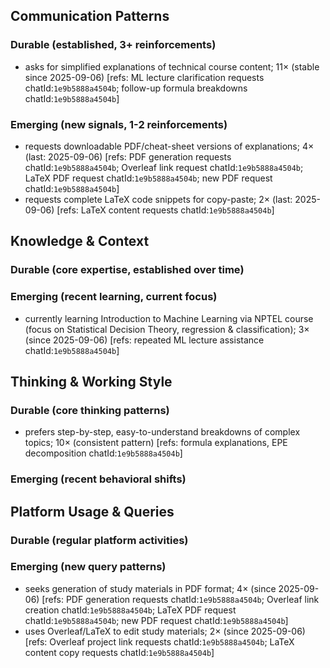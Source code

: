 ## Communication Patterns
### Durable (established, 3+ reinforcements)
- asks for simplified explanations of technical course content; 11× (stable since 2025-09-06) [refs: ML lecture clarification requests chatId:`1e9b5888a4504b`; follow-up formula breakdowns chatId:`1e9b5888a4504b`]

### Emerging (new signals, 1-2 reinforcements)
- requests downloadable PDF/cheat-sheet versions of explanations; 4× (last: 2025-09-06) [refs: PDF generation requests chatId:`1e9b5888a4504b`; Overleaf link request chatId:`1e9b5888a4504b`; LaTeX PDF request chatId:`1e9b5888a4504b`; new PDF request chatId:`1e9b5888a4504b`]
- requests complete LaTeX code snippets for copy-paste; 2× (last: 2025-09-06) [refs: LaTeX content requests chatId:`1e9b5888a4504b`]

## Knowledge & Context
### Durable (core expertise, established over time)

### Emerging (recent learning, current focus)
- currently learning Introduction to Machine Learning via NPTEL course (focus on Statistical Decision Theory, regression & classification); 3× (since 2025-09-06) [refs: repeated ML lecture assistance chatId:`1e9b5888a4504b`]

## Thinking & Working Style
### Durable (core thinking patterns)
- prefers step-by-step, easy-to-understand breakdowns of complex topics; 10× (consistent pattern) [refs: formula explanations, EPE decomposition chatId:`1e9b5888a4504b`]

### Emerging (recent behavioral shifts)

## Platform Usage & Queries
### Durable (regular platform activities)

### Emerging (new query patterns)
- seeks generation of study materials in PDF format; 4× (since 2025-09-06) [refs: PDF generation requests chatId:`1e9b5888a4504b`; Overleaf link creation chatId:`1e9b5888a4504b`; LaTeX PDF request chatId:`1e9b5888a4504b`; new PDF request chatId:`1e9b5888a4504b`]
- uses Overleaf/LaTeX to edit study materials; 2× (since 2025-09-06) [refs: Overleaf project link requests chatId:`1e9b5888a4504b`; LaTeX content copy requests chatId:`1e9b5888a4504b`]